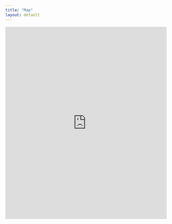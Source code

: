 ```yaml
---
title: "Map"
layout: default
---
```

<iframe 
  src="https://umn.maps.arcgis.com/apps/instant/lookup/index.html?appid=ab4d7e4178df41de959a7ac5cc147414" 
  width="100%" 
  height="600" 
  frameborder="0" 
  style="border:0;" 
  allowfullscreen>
</iframe>
